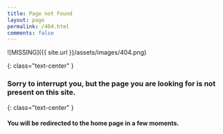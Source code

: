 ```yaml
---
title: Page not Found
layout: page
permalink: /404.html
comments: false
---
```


<div class="text-center" markdown='1'>
![MISSING]({{ site.url }}/assets/images/404.png)
</div>

{: class="text-center" }
### Sorry to interrupt you, but the page you are looking for is not present on this site.

{: class="text-center" }
#### You will be redirected to the home page in a few moments.

